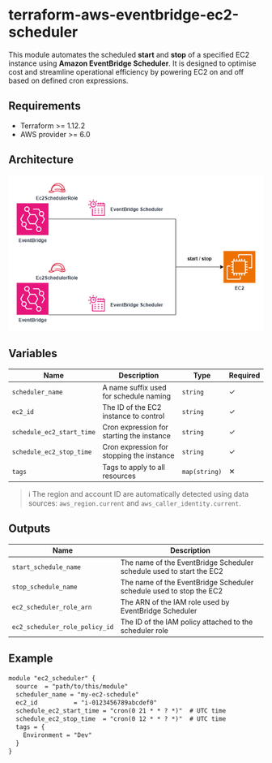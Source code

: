 # terraform-aws-eventbridge-ec2-scheduler

This module automates the scheduled **start** and **stop** of a specified EC2 instance using **Amazon EventBridge Scheduler**. It is designed to optimise cost and streamline operational efficiency by powering EC2 on and off based on defined cron expressions.

## Requirements

- Terraform >= 1.12.2
- AWS provider >= 6.0

## Architecture

![EC2 Scheduler Diagram](eventbridge-ec2-scheduler.png)

## Variables

| Name                      | Description                                 | Type          | Required |
|---------------------------|---------------------------------------------|---------------|----------|
| `scheduler_name`          | A name suffix used for schedule naming      | `string`      | ✓        |
| `ec2_id`                  | The ID of the EC2 instance to control       | `string`      | ✓        |
| `schedule_ec2_start_time` | Cron expression for starting the instance   | `string`      | ✓        |
| `schedule_ec2_stop_time`  | Cron expression for stopping the instance   | `string`      | ✓        |
| `tags`                    | Tags to apply to all resources              | `map(string)` | ✕        |

> ℹ️ The region and account ID are automatically detected using data sources: `aws_region.current` and `aws_caller_identity.current`.

## Outputs

| Name                          | Description                                                                 |
|-------------------------------|-----------------------------------------------------------------------------|
| `start_schedule_name`         | The name of the EventBridge Scheduler schedule used to start the EC2       |
| `stop_schedule_name`          | The name of the EventBridge Scheduler schedule used to stop the EC2        |
| `ec2_scheduler_role_arn`      | The ARN of the IAM role used by EventBridge Scheduler                      |
| `ec2_scheduler_role_policy_id`| The ID of the IAM policy attached to the scheduler role                    |

## Example

```hcl
module "ec2_scheduler" {
  source  = "path/to/this/module"
  scheduler_name = "my-ec2-schedule"
  ec2_id          = "i-0123456789abcdef0"
  schedule_ec2_start_time = "cron(0 21 * * ? *)"  # UTC time
  schedule_ec2_stop_time  = "cron(0 12 * * ? *)"  # UTC time
  tags = {
    Environment = "Dev"
  }
}